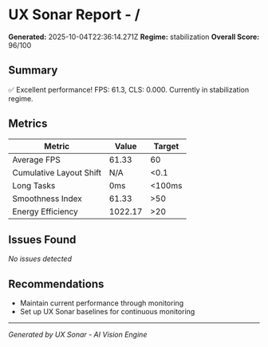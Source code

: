 # UX Sonar Report - /

**Generated:** 2025-10-04T22:36:14.271Z
**Regime:** stabilization
**Overall Score:** 96/100

## Summary

✅ Excellent performance! FPS: 61.3, CLS: 0.000. Currently in stabilization regime.

## Metrics

| Metric | Value | Target |
|--------|-------|--------|
| Average FPS | 61.33 | 60 |
| Cumulative Layout Shift | N/A | <0.1 |
| Long Tasks | 0ms | <100ms |
| Smoothness Index | 61.33 | >50 |
| Energy Efficiency | 1022.17 | >20 |

## Issues Found

*No issues detected*



## Recommendations

- Maintain current performance through monitoring
- Set up UX Sonar baselines for continuous monitoring

---

*Generated by UX Sonar - AI Vision Engine*
